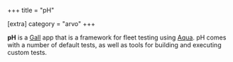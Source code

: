 +++
title = "pH"

[extra]
category = "arvo"
+++

**pH** is a [Gall](/reference/glossary/gall) app that is a framework for fleet testing using [Aqua](/reference/glossary/aqua). pH comes with a number of default tests, as well as tools for building and executing custom tests.
